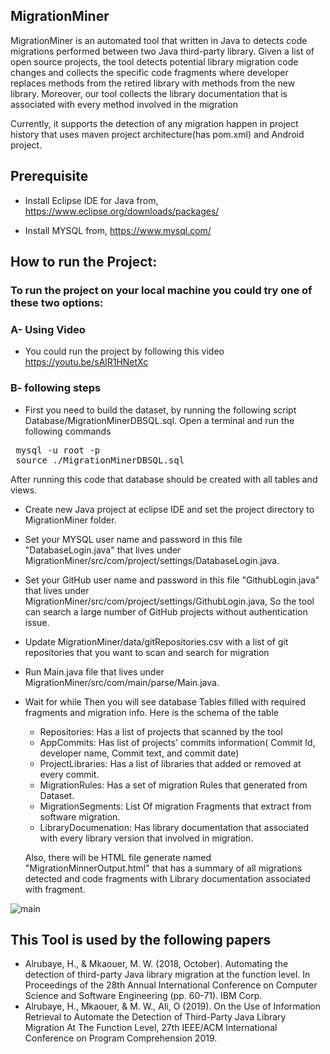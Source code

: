 ## MigrationMiner
MigrationMiner is an automated tool that written in Java to detects code migrations performed between two Java third-party library. Given a list of open source projects, the tool detects potential library migration code changes and collects the specific code fragments where developer replaces methods from the retired library with methods from the new library. Moreover, our tool collects the library documentation that is associated with every method involved in the migration
 
 Currently, it supports the detection of  any migration happen in project history that uses maven project architecture(has pom.xml) and Android project.

## Prerequisite

* Install Eclipse IDE for Java from, https://www.eclipse.org/downloads/packages/

* Install  MYSQL  from,  https://www.mysql.com/


## How to run the Project:
### To run the project on your local machine you could try one of these two options:

### A- Using Video
* You could run the project by following this video https://youtu.be/sAlR1HNetXc

### B- following steps
* First you need to build the dataset, by running the following script Database/MigrationMinerDBSQL.sql.
Open a terminal and run the following commands
<pre>
 mysql -u root -p
 source ./MigrationMinerDBSQL.sql
</pre>
After running this code that database should be created with all tables and views.

* Create new  Java project at eclipse IDE and set the project directory to MigrationMiner folder.
* Set your MYSQL user name and password in this file "DatabaseLogin.java" that lives under MigrationMiner/src/com/project/settings/DatabaseLogin.java.

* Set your GitHub user name and password in this file "GithubLogin.java" that lives under MigrationMiner/src/com/project/settings/GithubLogin.java, So the tool can search a large number of GitHub projects without authentication issue.

* Update MigrationMiner/data/gitRepositories.csv with a list of git repositories that you want to scan and search for migration
* Run Main.java file that lives under MigrationMiner/src/com/main/parse/Main.java.

* Wait for while Then you will see database Tables filled with required fragments and migration info. Here is the schema of the table
 
   * Repositories: Has a list of projects that scanned by the tool
   * AppCommits: Has list of projects' commits information( Commit Id, developer name, Commit text, and commit date)
   * ProjectLibraries: Has a list of libraries that added or removed at every commit.
   * MigrationRules:  Has a set of migration Rules that generated from Dataset.
   * MigrationSegments: List Of migration Fragments that extract from software migration.
   * LibraryDocumenation: Has library documentation that associated with every library version that involved in migration.
   
   Also, there will be HTML file generate named "MigrationMinnerOutput.html" that has a summary of all migrations detected and code fragments with Library documentation associated with fragment.
   
![main](https://repository-images.githubusercontent.com/185124992/bcd2f000-6f9d-11e9-9040-fbc3190eb01a)


## This Tool is used by the following papers
* Alrubaye, H., & Mkaouer, M. W. (2018, October). Automating the detection of third-party Java library migration at the function level. In Proceedings of the 28th Annual International Conference on Computer Science and Software Engineering (pp. 60-71). IBM Corp.
* Alrubaye, H., Mkaouer, & M. W., Ali, O (2019). On the Use of Information Retrieval to Automate the Detection of Third-Party Java Library Migration At The Function Level, 27th IEEE/ACM International Conference on Program Comprehension 2019.

 
